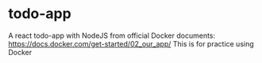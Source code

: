 # todo-app
A react todo-app with NodeJS from official Docker documents: https://docs.docker.com/get-started/02_our_app/
This is for practice using Docker

